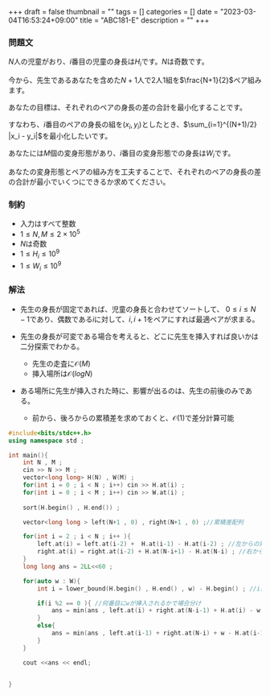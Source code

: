 +++
draft = false
thumbnail = ""
tags = []
categories = []
date = "2023-03-04T16:53:24+09:00"
title = "ABC181-E"
description = ""
+++


### 問題文
$N$人の児童がおり、$i$番目の児童の身長は$H_i$です。$N$は奇数です。

今から、先生であるあなたを含めた$N+1$人で$2$人$1$組を$\frac{N+1}{2}$ペア組みます。

あなたの目標は、それぞれのペアの身長の差の合計を最小化することです。

すなわち、$i$番目のペアの身長の組を$(x_i,y_i)$としたとき、$\sum_{i=1}^{(N+1)/2} |x_i - y_i|$を最小化したいです。

あなたには$M$個の変身形態があり、$i$番目の変身形態での身長は$W_i$です。

あなたの変身形態とペアの組み方を工夫することで、それぞれのペアの身長の差の合計が最小でいくつにできるか求めてください。

### 制約
- 入力はすべて整数
- $1≤N,M≤2×10^5$
- $N$は奇数
- $1≤H_i ≤10^9$
- $1≤W_i≤10^9$

### 解法
- 先生の身長が固定であれば、児童の身長と合わせてソートして、
$0 \leq i \leq N-1$であり、偶数である$i$に対して、$i,i+1$をペアにすれば最適ペアが求まる。

- 先生の身長が可変である場合を考えると、どこに先生を挿入すれば良いかは二分探索でわかる。
    - 先生の走査に$\mathcal{O}(M)$
    - 挿入場所は$\mathcal{O}(logN)$

- ある場所に先生が挿入された時に、影響が出るのは、先生の前後のみである。
    - 前から、後ろからの累積差を求めておくと、$\mathcal{O}(1)$で差分計算可能

```cpp
#include<bits/stdc++.h>
using namespace std ; 

int main(){
    int N , M ; 
    cin >> N >> M ; 
    vector<long long> H(N) , W(M) ; 
    for(int i = 0 ; i < N ; i++) cin >> H.at(i) ; 
    for(int i = 0 ; i < M ; i++) cin >> W.at(i) ; 
    
    sort(H.begin() , H.end()) ; 

    vector<long long > left(N+1 , 0) , right(N+1 , 0) ;//累積差配列

    for(int i = 2 ; i < N ; i++ ){
        left.at(i) = left.at(i-2) +  H.at(i-1) - H.at(i-2) ; //左からの累積
        right.at(i) = right.at(i-2) + H.at(N-i+1) - H.at(N-i) ; //右からの累積
    }
    long long ans = 2LL<<60 ; 

    for(auto w : W){
        int i = lower_bound(H.begin() , H.end() , w) - H.begin() ; //iはwよりも小さい要素の個数

        if(i %2 == 0 ){ //何番目にwが挿入されるかで場合分け
            ans = min(ans , left.at(i) + right.at(N-i-1) + H.at(i) - w) ; 
        }
        else{
            ans = min(ans , left.at(i-1) + right.at(N-i) + w - H.at(i-1)) ; 
        }
    }

    cout <<ans << endl;


}
```